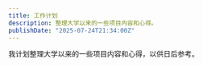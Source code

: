 ```yaml
---
title: 工作计划
description: 整理大学以来的一些项目内容和心得。
publishDate: "2025-07-24T21:34:00Z"
---
```


我计划整理大学以来的一些项目内容和心得，以供日后参考。
